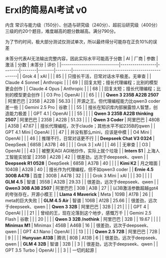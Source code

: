 # Erxl的简易AI考试 v0
内含 常识与能力级（150分）、创造与研究级（240分）、超前沿研究级（400分） 三级的约20个题目，难度越高的题分数越高。满分790分。

为了节约时间，极大部分测试仅测试单次，所以最终得分可能存在正负10%的误差

未答分代表AI无法输出完整内容，因此实际水平可能高于分数
| AI                          | 厂商             | 参数   | 激活   | 分数   | 未答分 | 评价                                             |
|-----------------------------|------------------|--------|--------|--------|--------|--------------------------------------------------|
| Grok 4                      | xAI              |        |        | 85     |        | 只擅长干活，日常对话水平极差。无审查             |
| Claude 4 Sonnet             | Anthropic        |        |        | 69     |        | 回复太短；擅长代理编程；比别的模型更会创作       |
| Claude 4 Opus               | Anthropic        |        |        | 68     |        | 回复太短；擅长代理编程；比别的模型更会创作       |
| O3 Pro                      | OpenAI           |        |        | 65     |        |                                                  |
| **Qwen 3 235B A22B 2507**   | 阿里巴巴         | 235B   | A22B   | 56.33  |        | 开源之王。但代理编程能力比qwen3 coder差一些      |
| Gemini 2.5 Pro              | 谷歌             |        |        | 55     |        | 擅长在知识库内部展露惊人智慧，创造能力极差       |
| GPT 4.1                     | OpenAI           |        |        | 55     |        |                                                  |
| **Qwen 3 235B A22B thinking 2507** | 阿里巴巴  | 235B   | A22B   | 51.33  |        |                                                  |
| **Qwen 3 Coder**            | 阿里巴巴         | 480B   | A35B   | 47.67  |        | 擅长代理编程，次于claude；其他水平不如235B的qwen |
| GPT 4.1 Mini                | OpenAI           |        |        | 47     |        | 并没有那么mini，应该是中模                       |
| O4 Mini                     | OpenAI           |        |        | 46     |        | 推理不行，日常对话更不行                         |
| **Deepseek Chat V3 0324**   | DeepSeek         | 685B   | A37B   | 46     |        |                                                  |
| Grok 3                      | xAI              |        |        | 46     |        | 无审查                                           |
| O3                          | OpenAI           |        |        | 43     |        | 被整天AGI AGI地炒作，实际上就个垃圾              |
| **Intern S1**               | 上海人工智能实验室 | 235B | A22B   | 42     |        | 很差劲，远次于deepseek、qwen                     |
| **Deepseek R1 0528**        | DeepSeek         | 685B   | A37B   | 40     |        |                                                  |
| **Kimi K2**                 | 月之暗面         | 1040B  | A32B   | 40     |        | 擅长作为代理编程，但不如qwen3 coder              |
| **Ernie 4.5 300B A47B**     | 百度             | 300B   | A47B   | 32     |        |                                                  |
| Grok 3 Mini                 | xAI              |        |        | 30     |        |                                                  |
| **GLM 4.5**                 | 智谱             | 355B   | A32B   | 29.33  |        | 很差劲，远次于deepseek、qwen                     |
| **Qwen3 30B A3B 2507**      | 阿里巴巴         | 30B    | A3B    | 27     |        | 以3B激活参数超越gpt4的夸张存在，开源小模王       |
| **Llama 4 Maverick**        | Meta             | 109B   | A17B   | 26     |        | meta的巨大失败                                   |
| **GLM 4.5 Air**             | 智谱             | 106B   | A12B   | 25.66  |        | 很差劲，远次于deepseek、qwen                     |
| **Qwen 3 32B**              | 阿里巴巴         | 32B    |        | 21     |        |                                                  |
| GPT 4                       | OpenAI           |        |        | 21     |        | 曾经的王，现在沦落到这个地步，感慨万千           |
| Gemini 2.5 Flash            | 谷歌             |        |        | 20     |        |                                                  |
| **Qwen 3 32B /nothink**     | 阿里巴巴         | 32B    |        | 19.67  |        |                                                  |
| **Minimax M1**              | Minimax          | 456B   | A46B   | 16     |        | 很差劲，远次于deepseek、qwen                     |
| GPT 4.1 Nano                | OpenAI           |        |        | 13     |        |                                                  |
| **Qwen 2.5 72B**            | 阿里巴巴         | 72B    |        | 9      |        |                                                  |
| **Hunyuan A13B**            | 腾讯             | 80B    | A13B   | 6      |        | 很差劲，远次于deepseek、qwen                     |
| **GLM 4 32B**               | 智谱             | 32B    |        | 3      |        | 很差劲，远次于deepseek、qwen                     |
| GPT 3.5 Turbo               | OpenAI           |        |        | 3      |        | 一切的起源                                       |




